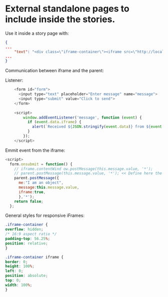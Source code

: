 # External standalone pages to include inside the stories.

Use it inside a story page with:
 
```json
{
...
    "text": "<div class=\"iframe-container\"><iframe src=\"http://localhost:3001/public/html/story.html\" allow=\"accelerometer; autoplay; encrypted-media; gyroscope; picture-in-picture\"></iframe></div>" 
...
}

```
Communication between iframe and the parent: 

Listener: 
```js
    <form id="form">
      <input type="text" placeholder="Enter message" name="message">
      <input type="submit" value="Click to send">
    </form>
  
    <script>
        window.addEventListener('message', function (event) {
          if (event.data.iframe) {
            alert(`Received ${JSON.stringify(event.data)} from ${event.origin}`);
          }
        });
    </script>
```
Emmit event from the iframe:
```js
<script>
  form.onsubmit = function() {
    // iframe.contentWind ow.postMessage(this.message.value, '*');
    // parent.postMessage(this.message.value, '*'); << Define here the origin
    parent.postMessage({
      me:"I am an object",
      message:this.message.value,
      iframe:true,
      },'*');
    return false;
  };

```

General styles for responsive iFrames:
```css
.iframe-container {
overflow: hidden;
/* 16:9 aspect ratio */
padding-top: 56.25%;
position: relative;
}

.iframe-container iframe {
border: 0;
height: 100%;
left: 0;
position: absolute;
top: 0;
width: 100%;
}
```
